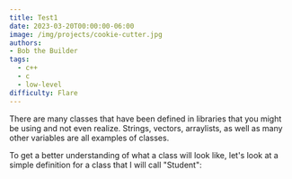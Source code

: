 ```yaml
---
title: Test1
date: 2023-03-20T00:00:00-06:00
image: /img/projects/cookie-cutter.jpg
authors: 
- Bob the Builder
tags:
  - c++
  - c
  - low-level
difficulty: Flare
---
```


There are many classes that have been defined in libraries that you might be using and not even realize. Strings, vectors, arraylists, as well as many other variables are all examples of classes.

To get a better understanding of what a class will look like, let's look at a simple definition for a class that I will call "Student":
